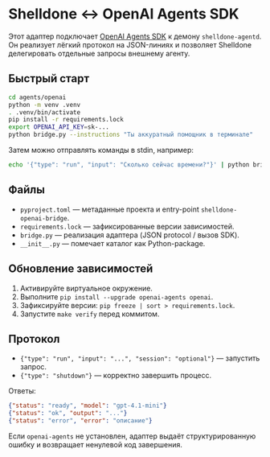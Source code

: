 # Shelldone ↔ OpenAI Agents SDK

Этот адаптер подключает [OpenAI Agents SDK](https://github.com/openai/openai-agents-python)
к демону `shelldone-agentd`. Он реализует лёгкий протокол на JSON-линиях и
позволяет Shelldone делегировать отдельные запросы внешнему агенту.

## Быстрый старт

```bash
cd agents/openai
python -m venv .venv
. .venv/bin/activate
pip install -r requirements.lock
export OPENAI_API_KEY=sk-...
python bridge.py --instructions "Ты аккуратный помощник в терминале"
```

Затем можно отправлять команды в stdin, например:

```bash
echo '{"type": "run", "input": "Сколько сейчас времени?"}' | python bridge.py
```

## Файлы
- `pyproject.toml` — метаданные проекта и entry-point `shelldone-openai-bridge`.
- `requirements.lock` — зафиксированные версии зависимостей.
- `bridge.py` — реализация адаптера (JSON protocol / вызов SDK).
- `__init__.py` — помечает каталог как Python-package.

## Обновление зависимостей
1. Активируйте виртуальное окружение.
2. Выполните `pip install --upgrade openai-agents openai`.
3. Зафиксируйте версии: `pip freeze | sort > requirements.lock`.
4. Запустите `make verify` перед коммитом.

## Протокол
- `{"type": "run", "input": "...", "session": "optional"}` — запустить запрос.
- `{"type": "shutdown"}` — корректно завершить процесс.

Ответы:

```json
{"status": "ready", "model": "gpt-4.1-mini"}
{"status": "ok", "output": "..."}
{"status": "error", "error": "описание"}
```

Если `openai-agents` не установлен, адаптер выдаёт структурированную ошибку и
возвращает ненулевой код завершения.
